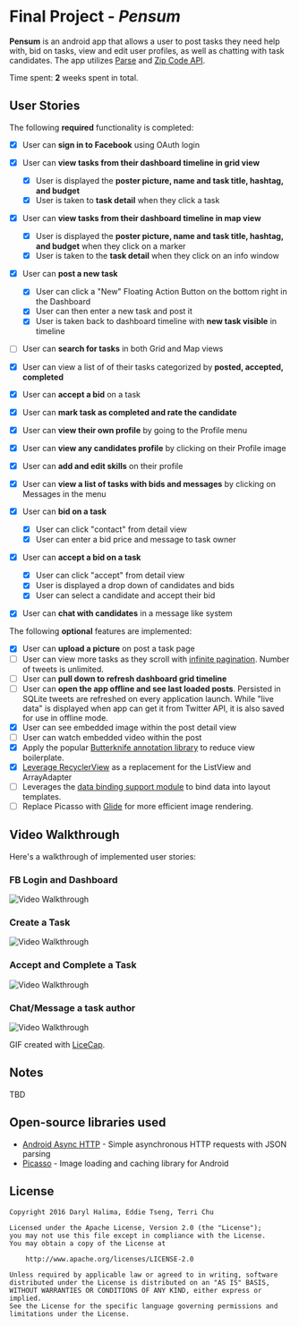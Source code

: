 # Final Project - *Pensum*

**Pensum** is an android app that allows a user to post tasks they need help with, bid on tasks, view and edit user profiles, as well as chatting with task candidates. The app utilizes [Parse](http://www.parse.com/) and [Zip Code API](https://www.zipcodeapi.com/).

Time spent: **2** weeks spent in total.

## User Stories

The following **required** functionality is completed:

* [x] User can **sign in to Facebook** using OAuth login
* [x] User can **view tasks from their dashboard timeline in grid view**
  * [x] User is displayed the **poster picture, name and task title, hashtag, and budget** 
  * [x] User is taken to **task detail** when they click a task
* [x] User can **view tasks from their dashboard timeline in map view**	
  * [x] User is displayed the **poster picture, name and task title, hashtag, and budget** when they click on a marker
  * [x] User is taken to the **task detail** when they click on an info window
* [x] User can **post a new task**
  * [x] User can click a  "New" Floating Action Button on the bottom right in the Dashboard
  * [x] User can then enter a new task and post it
  * [x] User is taken back to dashboard timeline with **new task visible** in timeline
* [ ] User can **search for tasks** in both Grid and Map views
* [x] User can view a list of of their tasks categorized by **posted, accepted, completed**
* [x] User can **accept a bid** on a task
* [x] User can **mark task as completed and rate the candidate** 
* [x] User can **view their own profile** by going to the Profile menu
* [x] User can **view any candidates profile** by clicking on their Profile image
* [x] User can **add and edit skills** on their profile
* [x] User can **view a list of tasks with bids and messages** by clicking on Messages in the menu
* [x] User can **bid on a task**
  * [x] User can click "contact" from detail view
  * [x] User can enter a bid price and message to task owner
* [x] User can **accept a bid on a task**
  * [x] User can click "accept" from detail view
  * [x] User is displayed a drop down of candidates and bids
  * [x] User can select a candidate and accept their bid
* [x] User can **chat with candidates** in a message like system


The following **optional** features are implemented:

* [x] User can **upload a picture** on post a task page
* [ ] User can view more tasks as they scroll with [infinite pagination](http://guides.codepath.com/android/Endless-Scrolling-with-AdapterViews-and-RecyclerView). Number of tweets is unlimited.
* [ ] User can **pull down to refresh dashboard grid timeline**
* [ ] User can **open the app offline and see last loaded posts**. Persisted in SQLite tweets are refreshed on every application launch. While "live data" is displayed when app can get it from Twitter API, it is also saved for use in offline mode.
* [x] User can see embedded image within the post detail view
* [ ] User can watch embedded video within the post
* [x] Apply the popular [Butterknife annotation library](http://guides.codepath.com/android/Reducing-View-Boilerplate-with-Butterknife) to reduce view boilerplate.
* [x] [Leverage RecyclerView](http://guides.codepath.com/android/Using-the-RecyclerView) as a replacement for the ListView and ArrayAdapter
* [ ] Leverages the [data binding support module](http://guides.codepath.com/android/Applying-Data-Binding-for-Views) to bind data into layout templates.
* [ ] Replace Picasso with [Glide](http://inthecheesefactory.com/blog/get-to-know-glide-recommended-by-google/en) for more efficient image rendering.

## Video Walkthrough

Here's a walkthrough of implemented user stories:

### FB Login and Dashboard
<img src='http://i.imgur.com/zJOZJNp.gif' title='Video Walkthrough' width='' alt='Video Walkthrough' />

### Create a Task
<img src='http://i.imgur.com/Y1dIx9R.gif' title='Video Walkthrough' width='' alt='Video Walkthrough' />

### Accept and Complete a Task
<img src='http://i.imgur.com/6y6T4EV.gif' title='Video Walkthrough' width='' alt='Video Walkthrough' />

### Chat/Message a task author
<img src='http://i.imgur.com/29isJwX.gif' title='Video Walkthrough' width='' alt='Video Walkthrough' />

GIF created with [LiceCap](http://www.cockos.com/licecap/).

## Notes

TBD

## Open-source libraries used

- [Android Async HTTP](https://github.com/loopj/android-async-http) - Simple asynchronous HTTP requests with JSON parsing
- [Picasso](http://square.github.io/picasso/) - Image loading and caching library for Android


## License

    Copyright 2016 Daryl Halima, Eddie Tseng, Terri Chu

    Licensed under the Apache License, Version 2.0 (the "License");
    you may not use this file except in compliance with the License.
    You may obtain a copy of the License at

        http://www.apache.org/licenses/LICENSE-2.0

    Unless required by applicable law or agreed to in writing, software
    distributed under the License is distributed on an "AS IS" BASIS,
    WITHOUT WARRANTIES OR CONDITIONS OF ANY KIND, either express or implied.
    See the License for the specific language governing permissions and
    limitations under the License.
